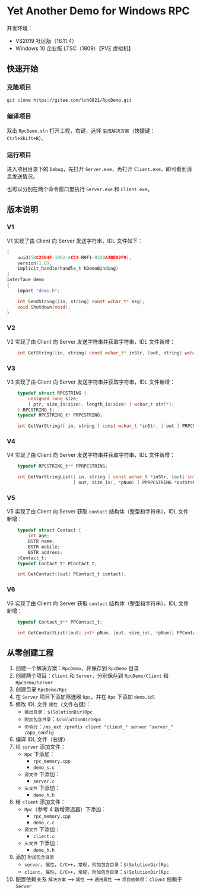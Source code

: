 # Yet Another Demo for Windows RPC
开发环境：
* VS2019 社区版（16.11.4）
* Windows 10 企业版 LTSC（1809）【PVE 虚拟机】

## 快速开始
### 克隆项目
```sh
git clone https://gitee.com/lch0821/RpcDemo.git
```

### 编译项目
双击 `RpcDemo.sln` 打开工程，右键，选择 `生成解决方案`（快捷键：`Ctrl+Shift+B`）。

### 运行项目
进入项目目录下的 `Debug`，先打开 `Server.exe`，再打开 `Client.exe`，即可看到消息发送情况。

也可以分别在两个命令窗口里执行 `Server.exe` 和 `Client.exe`。

## 版本说明
### V1
V1 实现了由 Client 向 Server 发送字符串，IDL 文件如下：
```C
[
    uuid(50C2504F-1062-4CC3-B9F1-9329A3BE82F9),
    version(1.0),
    implicit_handle(handle_t hDemoBinding)
]
interface demo
{
    import "demo.h";

    int SendString([in, string] const wchar_t* msg);
    void Shutdown(void);
}
```

### V2
V2 实现了由 Client 向 Server 发送字符串并获取字符串，IDL 文件新增：
```C
    int GetString([in, string] const wchar_t* inStr, [out, string] wchar_t outStr[128]);
```

### V3
V3 实现了由 Client 向 Server 发送字符串并获取字符串，IDL 文件新增：
```C
    typedef struct RPCSTRING {
        unsigned long size;
        [ ptr, size_is(size), length_is(size) ] wchar_t str[*];
    } RPCSTRING_t;
    typedef RPCSTRING_t* PRPCSTRING;

    int GetVarString([ in, string ] const wchar_t *inStr, [ out ] PRPCSTRING *outStr);
```

### V4
V4 实现了由 Client 向 Server 发送字符串并获取字符串，IDL 文件新增：
```C
    typedef RPCSTRING_t** PPRPCSTRING;

    int GetVarStringList([ in, string ] const wchar_t *inStr, [out] int *pNum,
                         [ out, size_is(, *pNum) ] PPRPCSTRING *outStrList);
```

### V5
V5 实现了由 Client 向 Server 获取 `contact` 结构体（整型和字符串），IDL 文件新增：
```C
    typedef struct Contact {
        int age;
        BSTR name;
        BSTR mobile;
        BSTR address;
    }Contact_t;
    typedef Contact_t* PContact_t;

    int GetContact([out] PContact_t contact);
```

### V6
V6 实现了由 Client 向 Server 获取 `contact` 结构体（整型和字符串），IDL 文件新增：
```C
    typedef Contact_t** PPContact_t;

    int GetContactList([out] int* pNum, [out, size_is(, *pNum)] PPContact_t *contact);
```

## 从零创建工程
1. 创建一个解决方案：`RpcDemo`，并保存到 `RpcDemo` 目录
2. 创建两个项目：`Client` 和 `Server`，分别保存到 `RpcDemo/Client` 和 `RpcDemo/Server`
3. 创建目录 `RpcDemo/Rpc`
4. 在 `Server` 项目下添加筛选器 `Rpc`，并在 `Rpc` 下添加 `demo.idl`
5. 修改 IDL 文件 `属性`（文件右键）：
    * `输出目录`：`$(SolutionDir)Rpc`
    * `附加包含目录`：`$(SolutionDir)Rpc`
    * `命令行`：`/ms_ext /prefix client "client_" server "server_" /app_config`
6. 编译 IDL 文件（右键）
7. 给 `server` 添加文件：
    * `Rpc` 下添加：
        * `rpc_memory.cpp`
        * `demo_s.c`
    * `源文件` 下添加：
        * `server.c`
    * `头文件` 下添加：
        * `demo_h.h`
8. 给 `client` 添加文件：
    * `Rpc`（参考 4 新增筛选器）下添加：
        * `rpc_memory.cpp`
        * `demo_c.c`
    * `源文件` 下添加：
        * `client.c`
    * `头文件` 下添加：
        * `demo_h.h`
9. 添加 `附加包含目录`
    * `server`，`属性`，`C/C++`，`常规`，`附加包含目录`：`$(SolutionDir)Rpc`
    * `client`，`属性`，`C/C++`，`常规`，`附加包含目录`：`$(SolutionDir)Rpc`
10. 配置依赖关系
`解决方案` --> `属性` --> `通用属性` --> `项目依赖项`：`Client` 依赖于 `Server`
